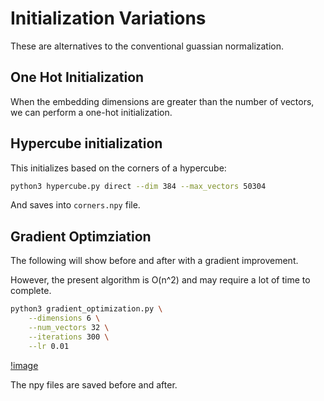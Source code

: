 # Initialization Variations

These are alternatives to the conventional guassian normalization.

## One Hot Initialization

When the embedding dimensions are greater than the number of vectors, we can
perform a one-hot initialization.

## Hypercube initialization

This initializes based on the corners of a hypercube:

```sh
python3 hypercube.py direct --dim 384 --max_vectors 50304
```

And saves into `corners.npy` file.


## Gradient Optimziation


The following will show before and after with a gradient improvement.

However, the present algorithm is O(n^2) and may require a lot of time to complete.

```sh
python3 gradient_optimization.py \
    --dimensions 6 \
    --num_vectors 32 \
    --iterations 300 \
    --lr 0.01
```

[!image](./images/min_angle_dim8.png)

The npy files are saved before and after.
